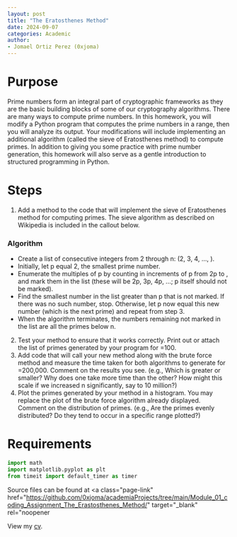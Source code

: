 ```yaml
---
layout: post
title: "The Eratosthenes Method"
date: 2024-09-07
categories: Academic
author:
- Jomael Ortiz Perez (0xjoma)
---
```


# Purpose
Prime numbers form an integral part of cryptographic frameworks as they are the basic building blocks of some of our cryptography algorithms. There are many ways to compute prime numbers. In this homework, you will modify a Python program that computes the prime numbers in a range, then you will analyze its output. Your modifications will include implementing an additional algorithm (called the sieve of Eratosthenes method) to compute primes. In addition to giving you some practice with prime number generation, this homework will also serve as a gentle introduction to structured programming in Python.

# Steps

1. Add a method to the code  that will implement the sieve of Eratosthenes method for computing primes. The sieve algorithm as described on Wikipedia is included in the callout below.

### Algorithm
* Create a list of consecutive integers from 2 through n: (2, 3, 4, ..., ).
* Initially, let p equal 2, the smallest prime number.
* Enumerate the multiples of p by counting in increments of p from 2p to , and mark them in the list (these will be 2p, 3p, 4p, ...;  p itself should not be marked).
* Find the smallest number in the list greater than p that is not marked. If there was no such number, stop. Otherwise, let p now equal this new number (which is the next prime) and repeat from step 3.
* When the algorithm terminates, the numbers remaining not marked in the list are all the primes below n.

2. Test your method to ensure that it works correctly. Print out or attach the list of primes generated by your program for =100.
3. Add code that will call your new method along with the brute force method and measure the time taken for both algorithms to generate for =200,000. Comment on the results you see. (e.g., Which is greater or smaller? Why does one take more time than the other? How might this scale if we increased n significantly, say to 10 million?)
4. Plot the primes generated by your method in a histogram. You may replace the plot of the brute force algorithm already displayed. Comment on the distribution of primes. (e.g., Are the primes evenly distributed? Do they tend to occur in a specific range plotted?)

# Requirements

```python
import math
import matplotlib.pyplot as plt
from timeit import default_timer as timer
```

Source files can be found at <a class="page-link" href="https://github.com/0xjoma/academiaProjects/tree/main/Module_01_coding_Assignment_The_Erastosthenes_Method/" target="_blank" rel="noopener

View my <a class="page-link" href="https://jomaelortizperez.com/" target="_blank" rel="noopener noreferrer">cv</a>.